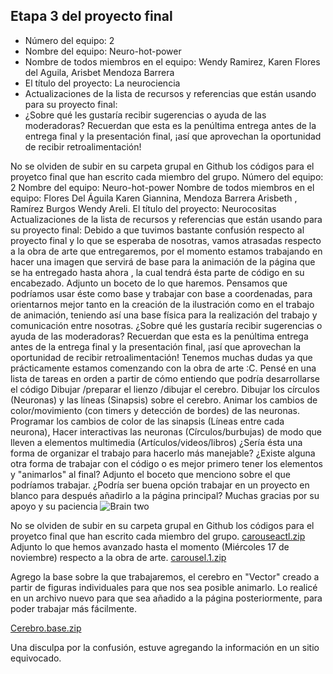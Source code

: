 ## Etapa 3 del proyecto final

- Número del equipo: 2
- Nombre del equipo: Neuro-hot-power
- Nombre de todos miembros en el equipo: Wendy Ramirez, Karen Flores del Aguila, Arisbet Mendoza Barrera
- El título del proyecto: La neurociencia
- Actualizaciones de la lista de recursos y referencias que están usando para su proyecto final:
- ¿Sobre qué les gustaría recibir sugerencias o ayuda de las moderadoras? Recuerdan que esta es la penúltima entrega antes de la entrega final y la presentación final, ¡así que aprovechan la oportunidad de recibir retroalimentación!

No se olviden de subir en su carpeta grupal en Github los códigos para el proyetco final que han escrito cada miembro del grupo.
Número del equipo: 2
Nombre del equipo: Neuro-hot-power
Nombre de todos miembros en el equipo: Flores Del Águila Karen Giannina, Mendoza Barrera Arisbeth , Ramírez Burgos Wendy Areli.
El título del proyecto: Neurocositas
Actualizaciones de la lista de recursos y referencias que están usando para su proyecto final: Debido a que tuvimos bastante confusión respecto al proyecto final y lo que se esperaba de nosotras, vamos atrasadas respecto a la obra de arte que entregaremos, por el momento estamos trabajando en hacer una imagen que servirá de base para la animación de la página que se ha entregado hasta ahora , la cual tendrá ésta parte de código en su encabezado. Adjunto un boceto de lo que haremos. Pensamos que podríamos usar éste como base y trabajar con base a coordenadas, para orientarnos mejor tanto en la creación de la ilustración como en el trabajo de animación, teniendo así una base física para la realización del trabajo y comunicación entre nosotras.
¿Sobre qué les gustaría recibir sugerencias o ayuda de las moderadoras? Recuerdan que esta es la penúltima entrega antes de la entrega final y la presentación final, ¡así que aprovechan la oportunidad de recibir retroalimentación!
Tenemos muchas dudas ya que prácticamente estamos comenzando con la obra de arte :C.
Pensé en una lista de tareas en orden a partir de cómo entiendo que podría desarrollarse el código
Dibujar /preparar el lienzo /dibujar el cerebro.
Dibujar los círculos (Neuronas) y las líneas (Sinapsis) sobre el cerebro.
Animar los cambios de color/movimiento (con timers y detección de bordes) de las neuronas.
Programar los cambios de color de las sinapsis (Líneas entre cada neurona),
Hacer interactivas las neuronas (Círculos/burbujas) de modo que lleven a elementos multimedia (Artículos/videos/libros) ¿Sería ésta una forma de organizar el trabajo para hacerlo más manejable? ¿Existe alguna otra forma de trabajar con el código o es mejor primero tener los elementos y "animarlos" al final? Adjunto el boceto que menciono sobre el que podríamos trabajar. ¿Podría ser buena opción trabajar en un proyecto en blanco para después añadirlo a la página principal? Muchas gracias por su apoyo y su paciencia 
![Brain two](https://user-images.githubusercontent.com/91512849/142557669-6d0aa397-ebac-4c74-a43f-b4e0bf1f0782.png)

No se olviden de subir en su carpeta grupal en Github los códigos para el proyetco final que han escrito cada miembro del grupo.
[carouseactl.zip](https://github.com/PatronesHermosos/proyecto-final-3ra-intro/files/7567506/carouseactl.zip)
Adjunto lo que hemos avanzado hasta el momento (Miércoles 17 de noviembre) respecto a la obra de arte.
[carousel.1.zip](https://github.com/PatronesHermosos/proyecto-final-3ra-intro/files/7567522/carousel.1.zip)

Agrego la base sobre la que trabajaremos, el cerebro en "Vector" creado a partir de figuras individuales para que nos sea posible animarlo. Lo realicé en un archivo nuevo para que sea añadido a la página posteriormente, para poder trabajar más fácilmente. 

[Cerebro.base.zip](https://github.com/PatronesHermosos/proyecto-final-3ra-intro/files/7567517/Cerebro.base.zip)

Una disculpa por la confusión, estuve agregando la información en un sitio equivocado. 



